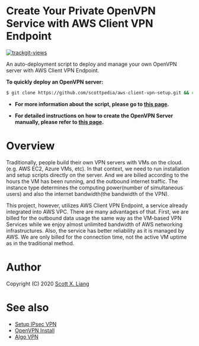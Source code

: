 # Create Your Private OpenVPN Service with AWS Client VPN Endpoint

<a href="https://trackgit.com"><img src="https://sfy.cx/u/xqO" alt="trackgit-views" /></a>

An auto-deployment script to deploy and manage your own OpenVPN server with AWS Client VPN Endpoint.

**To quickly deploy an OpenVPN server:**

```bash
$ git clone https://github.com/scottpedia/aws-client-vpn-setup.git && cd aws-client-vpn-setup.git && python3 client-vpn-aio.py
```

- **For more information about the script, please go to [this page](docs/deployment-script.md).**

- **For detailed instructions on how to create the OpenVPN Server manually, please refer to [this page](/docs/manual-deployment.md).**

# Overview

Traditionally, people build their own VPN servers with VMs on the cloud.(e.g. AWS EC2, Azure VMs, etc). In that context, we need to run installation and setup scripts directly on the server. And we are billed according to the hours the VM has been running, and the outbound internet traffic. The instance type determines the computing power(number of simultaneous users) and also the internet bandwidth(the bandwidth of the VPN).

This project, however, utilizes AWS Client VPN Endpoint, a service already integrated into AWS VPC. There are many advantages of that. First, we are billed for the outbound data usage the same way as the VM-based VPN Services while we enjoy almost unlimited bandwidth of AWS networking infrastructures. Also, the service has better reliability as it is managed by AWS. We are only billed for the connection time, not the active VM uptime as in the traditional method.

# Author

Copyright (C) 2020 [Scott X. Liang](https://github.com/scottpedia)

# See also

- [Setup IPsec VPN](https://github.com/hwdsl2/setup-ipsec-vpn)
- [OpenVPN Install](https://github.com/Nyr/openvpn-install)
- [Algo VPN](https://github.com/trailofbits/algo)